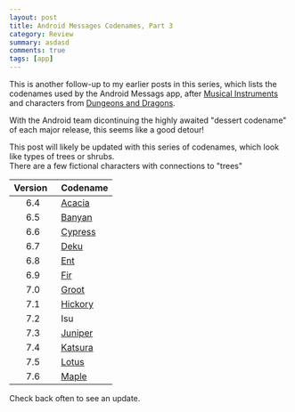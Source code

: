 ```yaml
---
layout: post
title: Android Messages Codenames, Part 3
category: Review
summary: asdasd
comments: true
tags: [app]
---
```

This is another follow-up to my earlier posts in this series, which lists the codenames used by the Android Messags app, after [Musical Instruments](https://midhunhk.github.io/review/2018/09/06/android-messages-codenames/) and characters from [Dungeons and Dragons](https://midhunhk.github.io/review/2018/10/26/android-messages-mark-2/). 

With the Android team dicontinuing the highly awaited "dessert codename" of each major release, this seems like a good detour!
<!-- more -->

This post will likely be updated with this series of codenames, which look like types of trees or shrubs.  
There are a few fictional characters with connections to "trees"  


| Version &nbsp;| Codename |
|:---------:|:----------|
| 6.4     | [Acacia](https://en.wikipedia.org/wiki/Acacia) |
| 6.5     | [Banyan](https://en.wikipedia.org/wiki/Banyan) |
| 6.6     | [Cypress](https://en.wikipedia.org/wiki/Cypress) |
| 6.7     | [Deku](https://zelda.gamepedia.com/The_Great_Deku_Tree) |
| 6.8     | [Ent](https://en.wikipedia.org/wiki/Ent) |
| 6.9     | [Fir](https://en.wikipedia.org/wiki/Fir) |
| 7.0     | [Groot](https://en.wikipedia.org/wiki/Groot) |
| 7.1     | [Hickory](https://en.wikipedia.org/wiki/Hickory) |
| 7.2     | Isu |
| 7.3     | [Juniper](https://en.wikipedia.org/wiki/Juniper) |
| 7.4     | [Katsura](https://en.wikipedia.org/wiki/Cercidiphyllum) |
| 7.5     | [Lotus](https://en.wikipedia.org/wiki/Lotus_tree) |
| 7.6     | [Maple](https://en.wikipedia.org/wiki/Maple) |


Check back often to see an update.